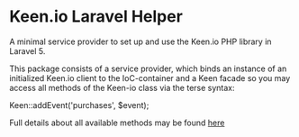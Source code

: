 # Keen.io Laravel Helper

A minimal service provider to set up and use the Keen.io PHP library in Laravel 5.

This package consists of a service provider, which binds an instance of an initialized Keen.io client to the 
IoC-container and a Keen facade so you may access all methods of the Keen-io class via the terse syntax:

Keen::addEvent('purchases', $event);

Full details about all available methods may be found [here](https://github.com/keenlabs/KeenClient-PHP)